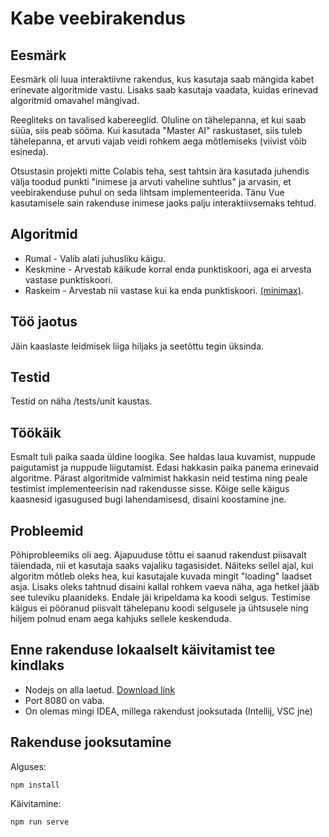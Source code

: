 # Kabe veebirakendus

## Eesmärk
Eesmärk oli luua interaktiivne rakendus, kus kasutaja saab mängida kabet erinevate algoritmide vastu. Lisaks saab kasutaja vaadata, kuidas erinevad algoritmid omavahel mängivad.

Reegliteks on tavalised kabereeglid. Oluline on tähelepanna, et kui saab süüa, siis peab sööma. Kui kasutada "Master AI" raskustaset, siis tuleb tähelepanna, et arvuti vajab veidi rohkem aega mõtlemiseks (viivist võib esineda).

Otsustasin projekti mitte Colabis teha, sest tahtsin ära kasutada juhendis välja toodud punkti "inimese ja arvuti vaheline suhtlus" ja arvasin, et veebirakenduse puhul on seda lihtsam implementeerida. Tänu Vue kasutamisele sain rakenduse inimese jaoks palju interaktiivsemaks tehtud.

## Algoritmid
* Rumal - Valib alati juhusliku käigu.
* Keskmine - Arvestab käikude korral enda punktiskoori, aga ei arvesta vastase punktiskoori.
* Raskeim - Arvestab nii vastase kui ka enda punktiskoori. [(minimax)](https://en.wikipedia.org/wiki/Minimax).

## Töö jaotus
Jäin kaaslaste leidmisek liiga hiljaks ja seetõttu tegin üksinda.

## Testid
Testid on näha /tests/unit kaustas.

## Töökäik
Esmalt tuli paika saada üldine loogika. See haldas laua kuvamist, nuppude paigutamist ja nuppude liigutamist. Edasi hakkasin paika panema erinevaid algoritme. Pärast algoritmide valmimist hakkasin neid testima ning peale testimist implementeerisin nad rakendusse sisse. Kõige selle käigus kaasnesid igasugused bugi lahendamisesd, disaini koostamine jne.

## Probleemid
Põhiprobleemiks oli aeg. Ajapuuduse tõttu ei saanud rakendust piisavalt täiendada, nii et kasutaja saaks vajaliku tagasisidet. Näiteks sellel ajal, kui algoritm mõtleb oleks hea, kui kasutajale kuvada mingit "loading" laadset asja. Lisaks oleks tahtnud disaini kallal rohkem vaeva näha, aga hetkel jääb see tuleviku plaanideks. Endale jäi kripeldama ka koodi selgus. Testimise käigus ei pööranud piisvalt tähelepanu koodi selgusele ja ühtsusele ning hiljem polnud enam aega kahjuks sellele keskenduda.

## Enne rakenduse lokaalselt käivitamist tee kindlaks
* Nodejs on alla laetud. [Download link](https://nodejs.org/en/download/)
* Port 8080 on vaba.
* On olemas mingi IDEA, millega rakendust jooksutada (Intellij, VSC jne)

## Rakenduse jooksutamine
Alguses:
```
npm install
```
Käivitamine:
```
npm run serve
```
